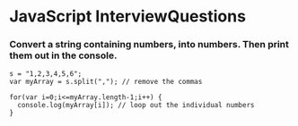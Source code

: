 # JavaScript InterviewQuestions

### Convert a string containing numbers, into numbers. Then print them out in the console.
```
s = "1,2,3,4,5,6";
var myArray = s.split(","); // remove the commas

for(var i=0;i<=myArray.length-1;i++) {
  console.log(myArray[i]); // loop out the individual numbers
}

```